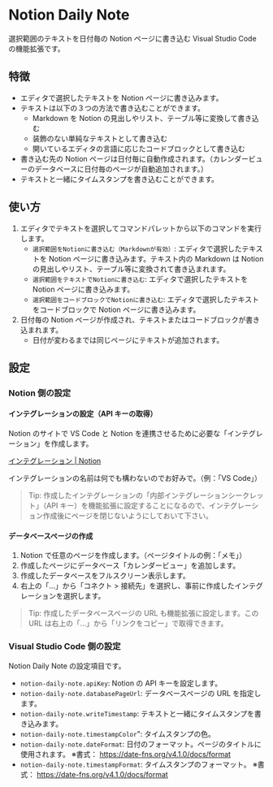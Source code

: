 # Notion Daily Note

選択範囲のテキストを日付毎の Notion ページに書き込む Visual Studio Code の機能拡張です。

## 特徴

- エディタで選択したテキストを Notion ページに書き込みます。
- テキストは以下の３つの方法で書き込むことができます。
  - Markdown を Notion の見出しやリスト、テーブル等に変換して書き込む
  - 装飾のない単純なテキストとして書き込む
  - 開いているエディタの言語に応じたコードブロックとして書き込む
- 書き込む先の Notion ページは日付毎に自動作成されます。（カレンダービューのデータベースに日付毎のページが自動追加されます。）
- テキストと一緒にタイムスタンプを書き込むことができます。

## 使い方

1. エディタでテキストを選択してコマンドパレットから以下のコマンドを実行します。
   - `選択範囲をNotionに書き込む（Markdownが有効）`: エディタで選択したテキストを Notion ページに書き込みます。テキスト内の Markdown は Notion の見出しやリスト、テーブル等に変換されて書き込まれます。
   - `選択範囲をテキストでNotionに書き込む`: エディタで選択したテキストを Notion ページに書き込みます。
   - `選択範囲をコードブロックでNotionに書き込む`: エディタで選択したテキストをコードブロックで Notion ページに書き込みます。
1. 日付毎の Notion ページが作成され、テキストまたはコードブロックが書き込まれます。
   - 日付が変わるまでは同じページにテキストが追加されます。

## 設定

### Notion 側の設定

#### インテグレーションの設定（API キーの取得）

Notion のサイトで VS Code と Notion を連携させるために必要な「インテグレーション」を作成します。

[インテグレーション | Notion](https://www.notion.so/profile/integrations)

インテグレーションの名前は何でも構わないのでお好みで。（例：「VS Code」）

> Tip: 作成したインテグレーションの「内部インテグレーションシークレット」（API キー）を機能拡張に設定することになるので、インテグレーション作成後にページを閉じないようにしておいて下さい。

#### データベースページの作成

1. Notion で任意のページを作成します。（ページタイトルの例：「メモ」）
2. 作成したページにデータベース「カレンダービュー」を追加します。
3. 作成したデータベースをフルスクリーン表示します。
4. 右上の「…」から「コネクト > 接続先」を選択し、事前に作成したインテグレーションを選択します。

> Tip: 作成したデータベースページの URL も機能拡張に設定します。この URL は右上の「…」から「リンクをコピー」で取得できます。

### Visual Studio Code 側の設定

Notion Daily Note の設定項目です。

- `notion-daily-note.apiKey`: Notion の API キーを設定します。
- `notion-daily-note.databasePageUrl`: データベースページの URL を指定します。
- `notion-daily-note.writeTimestamp`: テキストと一緒にタイムスタンプを書き込みます。
- `notion-daily-note.timestampColor`": タイムスタンプの色。
- `notion-daily-note.dateFormat`: 日付のフォーマット。ページのタイトルに使用されます。 ※書式： https://date-fns.org/v4.1.0/docs/format
- `notion-daily-note.timestampFormat`: タイムスタンプのフォーマット。 ※書式： https://date-fns.org/v4.1.0/docs/format
